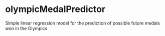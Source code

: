# olympicMedalPredictor
Simple linear regression model for the prediction of possible future medals won in the Olympics
